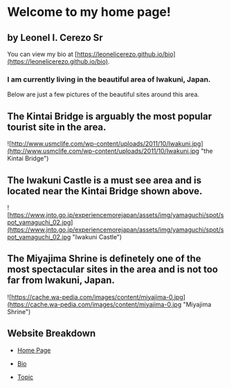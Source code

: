 # Welcome to my home page!

## by Leonel I. Cerezo Sr

You can view my bio at [https://leonelicerezo.github.io/bio](https://leonelicerezo.github.io/bio).

### I am currently living in the beautiful area of Iwakuni, Japan. 
Below are just a few pictures of the beautiful sites around this area.

## The Kintai Bridge is arguably the most popular tourist site in the area.
![http://www.usmclife.com/wp-content/uploads/2011/10/Iwakuni.jpg](http://www.usmclife.com/wp-content/uploads/2011/10/Iwakuni.jpg "the Kintai Bridge")

## The Iwakuni Castle is a must see area and is located near the Kintai Bridge shown above.
![https://www.jnto.go.jp/experiencemorejapan/assets/img/yamaguchi/spot/spot_yamaguchi_02.jpg](https://www.jnto.go.jp/experiencemorejapan/assets/img/yamaguchi/spot/spot_yamaguchi_02.jpg "Iwakuni Castle")

## The Miyajima Shrine is definetely one of the most spectacular sites in the area and is not too far from Iwakuni, Japan.
![https://cache.wa-pedia.com/images/content/miyajima-0.jpg](https://cache.wa-pedia.com/images/content/miyajima-0.jpg "Miyajima Shrine")

## Website Breakdown
+ [Home Page](https://leonelicerezo.github.io/index)

+ [Bio](https://leonelicerezo.github.io/bio)

+ [Topic](https://leonelicerezo.github.io/topic)
